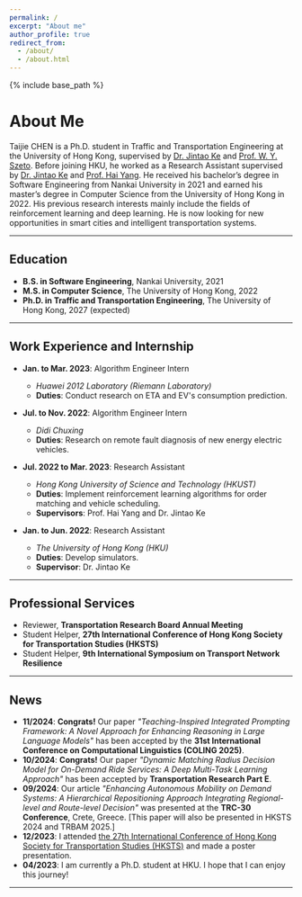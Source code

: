 ```yaml
---
permalink: /
excerpt: "About me"
author_profile: true
redirect_from: 
  - /about/
  - /about.html
---
```

{% include base_path %}

# About Me

Taijie CHEN is a Ph.D. student in Traffic and Transportation Engineering at the University of Hong Kong, supervised by [Dr. Jintao Ke](https://sites.google.com/view/kejintao) and [Prof. W. Y. Szeto](https://www.civil.hku.hk/ceszeto/). Before joining HKU, he worked as a Research Assistant supervised by [Dr. Jintao Ke](https://sites.google.com/view/kejintao) and [Prof. Hai Yang](https://cehyang.people.ust.hk/). He received his bachelor’s degree in Software Engineering from Nankai University in 2021 and earned his master’s degree in Computer Science from the University of Hong Kong in 2022. His previous research interests mainly include the fields of reinforcement learning and deep learning. He is now looking for new opportunities in smart cities and intelligent transportation systems.

---

## Education

- **B.S. in Software Engineering**, Nankai University, 2021  
- **M.S. in Computer Science**, The University of Hong Kong, 2022  
- **Ph.D. in Traffic and Transportation Engineering**, The University of Hong Kong, 2027 (expected)  

---

## Work Experience and Internship

- **Jan. to Mar. 2023**: Algorithm Engineer Intern  
  - *Huawei 2012 Laboratory (Riemann Laboratory)*  
  - **Duties**: Conduct research on ETA and EV's consumption prediction.  

- **Jul. to Nov. 2022**: Algorithm Engineer Intern  
  - *Didi Chuxing*  
  - **Duties**: Research on remote fault diagnosis of new energy electric vehicles.  

- **Jul. 2022 to Mar. 2023**: Research Assistant  
  - *Hong Kong University of Science and Technology (HKUST)*  
  - **Duties**: Implement reinforcement learning algorithms for order matching and vehicle scheduling.  
  - **Supervisors**: Prof. Hai Yang and Dr. Jintao Ke  

- **Jan. to Jun. 2022**: Research Assistant  
  - *The University of Hong Kong (HKU)*  
  - **Duties**: Develop simulators.  
  - **Supervisor**: Dr. Jintao Ke  

---

## Professional Services

- Reviewer, **Transportation Research Board Annual Meeting**  
- Student Helper, **27th International Conference of Hong Kong Society for Transportation Studies (HKSTS)**  
- Student Helper, **9th International Symposium on Transport Network Resilience**

---

## News

- **11/2024**: **Congrats!** Our paper *"Teaching-Inspired Integrated Prompting Framework: A Novel Approach for Enhancing Reasoning in Large Language Models"* has been accepted by the **31st International Conference on Computational Linguistics (COLING 2025)**.  
- **10/2024**: **Congrats!** Our paper *"Dynamic Matching Radius Decision Model for On-Demand Ride Services: A Deep Multi-Task Learning Approach"* has been accepted by **Transportation Research Part E**.  
- **09/2024**: Our article *"Enhancing Autonomous Mobility on Demand Systems: A Hierarchical Repositioning Approach Integrating Regional-level and Route-level Decision"* was presented at the **TRC-30 Conference**, Crete, Greece. [This paper will also be presented in HKSTS 2024 and TRBAM 2025.]  
- **12/2023**: I attended [the 27th International Conference of Hong Kong Society for Transportation Studies (HKSTS)](http://www.hksts.org/conf.htm) and made a poster presentation.  
- **04/2023**: I am currently a Ph.D. student at HKU. I hope that I can enjoy this journey!  

---

<script type="text/javascript" id="clustrmaps" src="//clustrmaps.com/map_v2.js?d=2Fn4m2hY1SgpaARN_eQNld7R4iIDB0cu_F-vPYzASgg&cl=ffffff&t=tt&w=a"></script>
